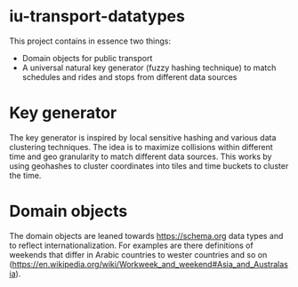 # iu-transport-datatypes

This project contains in essence two things:

- Domain objects for public transport
- A universal natural key generator (fuzzy hashing technique) to match schedules and rides and stops from different data sources

# Key generator
The key generator is inspired by local sensitive hashing and various data clustering techniques.
The idea is to maximize collisions within different time and geo granularity to match different data sources.
This works by using geohashes to cluster coordinates into tiles and time buckets to cluster the time. 

# Domain objects
The domain objects are leaned towards https://schema.org data types and to reflect internationalization.
For examples are there definitions of weekends that differ in Arabic countries to wester countries and so on (https://en.wikipedia.org/wiki/Workweek_and_weekend#Asia_and_Australasia).


